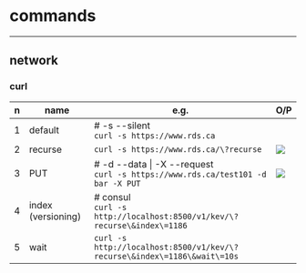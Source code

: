 # commands

---

## network
### curl
|n|name|e.g.|O/P|
|-|----|----|---|
|1|default|# -s --silent<br/>`curl -s https://www.rds.ca`||
|2|recurse|`curl -s https://www.rds.ca/\?recurse`|[<img src="https://i.imgur.com/ehnbIFh.png">](https://i.imgur.com/ehnbIFh.png)|
|3|PUT|# -d --data \| -X --request<br/>`curl -s https://www.rds.ca/test101 -d bar -X PUT`|[<img src="https://i.imgur.com/fLG5ODv.png">](https://i.imgur.com/fLG5ODv.png)|
|4|index (versioning)|# consul<br/>`curl -s http://localhost:8500/v1/kev/\?recurse\&index\=1186`||
|5|wait|`curl -s http://localhost:8500/v1/kev/\?recurse\&index\=1186\&wait\=10s`|
